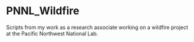 # PNNL_Wildfire
Scripts from my work as a research associate working on a wildfire project at the Pacific Northwest National Lab.
